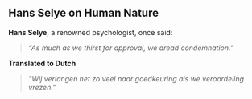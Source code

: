 ## Hans Selye on Human Nature

**Hans Selye**, a renowned psychologist, once said:

> *“As much as we thirst for approval, we dread condemnation.”*


**Translated to Dutch** 
> *"Wij verlangen net zo veel naar goedkeuring als we veroordeling vrezen."*
